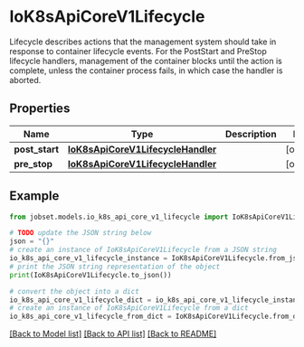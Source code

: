 # IoK8sApiCoreV1Lifecycle

Lifecycle describes actions that the management system should take in response to container lifecycle events. For the PostStart and PreStop lifecycle handlers, management of the container blocks until the action is complete, unless the container process fails, in which case the handler is aborted.

## Properties

Name | Type | Description | Notes
------------ | ------------- | ------------- | -------------
**post_start** | [**IoK8sApiCoreV1LifecycleHandler**](IoK8sApiCoreV1LifecycleHandler.md) |  | [optional] 
**pre_stop** | [**IoK8sApiCoreV1LifecycleHandler**](IoK8sApiCoreV1LifecycleHandler.md) |  | [optional] 

## Example

```python
from jobset.models.io_k8s_api_core_v1_lifecycle import IoK8sApiCoreV1Lifecycle

# TODO update the JSON string below
json = "{}"
# create an instance of IoK8sApiCoreV1Lifecycle from a JSON string
io_k8s_api_core_v1_lifecycle_instance = IoK8sApiCoreV1Lifecycle.from_json(json)
# print the JSON string representation of the object
print(IoK8sApiCoreV1Lifecycle.to_json())

# convert the object into a dict
io_k8s_api_core_v1_lifecycle_dict = io_k8s_api_core_v1_lifecycle_instance.to_dict()
# create an instance of IoK8sApiCoreV1Lifecycle from a dict
io_k8s_api_core_v1_lifecycle_from_dict = IoK8sApiCoreV1Lifecycle.from_dict(io_k8s_api_core_v1_lifecycle_dict)
```
[[Back to Model list]](../README.md#documentation-for-models) [[Back to API list]](../README.md#documentation-for-api-endpoints) [[Back to README]](../README.md)


